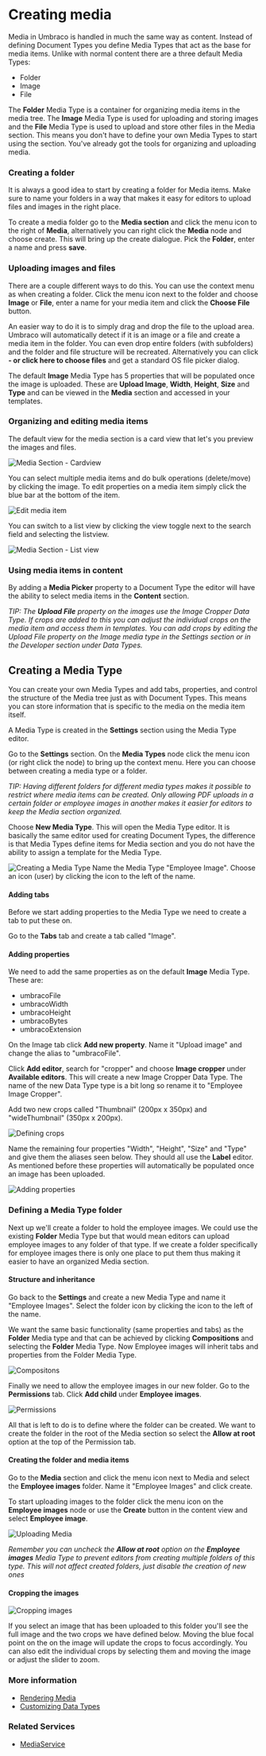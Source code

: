 # Creating media
Media in Umbraco is handled in much the same way as content. Instead of defining Document Types you define Media Types that act as the base for media items. Unlike with normal content there are a three default Media Types:

- Folder
- Image
- File

The __Folder__ Media Type is a container for organizing media items in the media tree. The __Image__ Media Type is used for uploading and storing images and the __File__ Media Type is used to upload and store other files in the Media section. This means you don't have to define your own Media Types to start using the section. You've already got the tools for organizing and uploading media.

### Creating a folder
It is always a good idea to start by creating a folder for Media items. Make sure to name your folders in a way that makes it easy for editors to upload files and images in the right place.

To create a media folder go to the __Media section__ and click the menu icon to the right of __Media__, alternatively you can right click the __Media__ node and choose create. This will bring up the create dialogue. Pick the __Folder__, enter a name and press __save__.

### Uploading images and files
There are a couple different ways to do this. You can use the context menu as when creating a folder. Click the menu icon next to the folder and choose __Image__ or __File__, enter a name for your media item and click the __Choose File__ button.

An easier way to do it is to simply drag and drop the file to the upload area. Umbraco will automatically detect if it is an image or a file and create a media item in the folder. You can even drop entire folders (with subfolders) and the folder and file structure will be recreated. Alternatively you can click __- or click here to choose files__ and get a standard OS file picker dialog.

The default __Image__ Media Type has 5 properties that will be populated once the image is uploaded. These are __Upload Image__, __Width__, __Height__, __Size__ and __Type__ and can be viewed in the __Media__ section and accessed in your templates.

### Organizing and editing media items
The default view for the media section is a card view that let's you preview the images and files.

![Media Section - Cardview](images/Creating-Media-Cardview.jpg)

You can select multiple media items and do bulk operations (delete/move) by clicking the image. To edit properties on a media item simply click the blue bar at the bottom of the item.

![Edit media item](images/Creating-Media-Edit.jpg?width=200px)

You can switch to a list view by clicking the view toggle next to the search field and selecting the listview.

![Media Section - List view](images/Creating-Media-Listview.jpg)

### Using media items in content
By adding a __Media Picker__ property to a Document Type the editor will have the ability to select media items in the __Content__ section.

_TIP: The __Upload File__ property on the images use the Image Cropper Data Type. If crops are added to this you can adjust the individual crops on the media item and access them in templates. You can add crops by editing the Upload File property on the Image media type in the Settings section or in the Developer section under Data Types._

## Creating a Media Type
You can create your own Media Types and add tabs, properties, and control the structure of the Media tree just as with Document Types. This means you can store information that is specific to the media on the media item itself.

A Media Type is created in the __Settings__ section using the Media Type editor.

Go to the __Settings__ section. On the __Media Types__ node click the menu icon (or right click the node) to bring up the context menu. Here you can choose between creating a media type or a folder.

_TIP: Having different folders for different media types makes it possible to restrict where media items can be created. Only allowing PDF uploads in a certain folder or employee images in another makes it easier for editors to keep the Media section organized._

Choose __New Media Type__. This will open the Media Type editor. It is basically the same editor used for creating Document Types, the difference is that Media Types define items for Media section and you do not have the ability to assign a template for the Media Type.  

![Creating a Media Type](images/Creating-Media-Create-740.jpg)
Name the Media Type "Employee Image". Choose an icon (user) by clicking the icon to the left of the name.

#### Adding tabs
Before we start adding properties to the Media Type we need to create a tab to put these on.

Go to the __Tabs__ tab and create a tab called "Image".

#### Adding properties
We need to add the same properties as on the default __Image__ Media Type. These are:

- umbracoFile
- umbracoWidth
- umbracoHeight
- umbracoBytes
- umbracoExtension

On the Image tab click __Add new property__. Name it "Upload image" and change the alias to "umbracoFile".

Click __Add editor__, search for "cropper" and choose __Image cropper__ under __Available editors__. This will create a new Image Cropper Data Type. The name of the new Data Type type is a bit long so rename it to "Employee Image Cropper".

Add two new crops called "Thumbnail" (200px x 350px) and "wideThumbnail" (350px x 200px).

![Defining crops](images/Creating-Media-Crops-740.jpg)

Name the remaining four properties "Width", "Height", "Size" and "Type" and give them the aliases seen below. They should all use the __Label__ editor. As mentioned before these properties will automatically be populated once an image has been uploaded.

![Adding properties](images/Creating-Media-Properties-740.jpg)

### Defining a Media Type folder
Next up we'll create a folder to hold the employee images. We could use the existing __Folder__ Media Type but that would mean editors can upload employee images to any folder of that type. If we create a folder specifically for employee images there is only one place to put them thus making it easier to have an organized Media section.

#### Structure and inheritance
Go back to the __Settings__ and create a new Media Type and name it "Employee Images". Select the folder icon by clicking the icon to the left of the name.

We want the same basic functionality (same properties and tabs) as the __Folder__ Media type and that can be achieved by clicking __Compositions__ and selecting the __Folder__ Media Type. Now Employee images will inherit tabs and properties from the Folder Media Type.

![Compositons](images/Creating-Media-Compositions.jpg)

Finally we need to allow the employee images in our new folder. Go to the __Permissions__ tab. Click __Add child__ under __Employee images__.

![Permissions](images/Creating-Media-Permissions.jpg)

All that is left to do is to define where the folder can be created. We want to create the folder in the root of the Media section so select the __Allow at root__ option at the top of the Permission tab.

#### Creating the folder and media items
Go to the __Media__ section and click the menu icon next to Media and select the __Employee images__ folder. Name it "Employee Images" and click create.

To start uploading images to the folder click the menu icon on the __Employee images__ node or use the __Create__ button in the content view and select __Employee image__.

![Uploading Media](images/Creating-Media-Upload-740.jpg)

*Remember you can uncheck the __Allow at root__ option on the __Employee images__ Media Type to prevent editors from creating multiple folders of this type. This will not affect created folders, just disable the creation of new ones*

#### Cropping the images
![Cropping images](images/Creating-Media-Cropping-740.jpg)

If you select an image that has been uploaded to this folder you'll see the full image and the two crops we have defined below. Moving the blue focal point on the on the image will update the crops to focus accordingly. You can also edit the individual crops by selecting them and moving the image or adjust the slider to zoom.

### More information
- [Rendering Media](../../Design/Rendering-Media/)
- [Customizing Data Types](../Data-Types/index.md)

### Related Services
- [MediaService](../../../Reference/Management/Services/MediaService.md)
